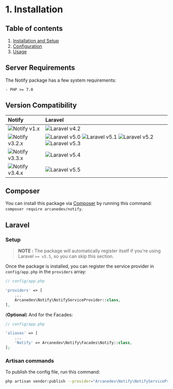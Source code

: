# 1. Installation

## Table of contents

  1. [Installation and Setup](1-Installation-and-Setup.md)
  2. [Configuration](2-Configuration.md)
  3. [Usage](3-Usage.md)

## Server Requirements

The Notify package has a few system requirements:

```
- PHP >= 7.0
```

## Version Compatibility

| Notify                         | Laravel                                                                                                             |
|:-------------------------------|:--------------------------------------------------------------------------------------------------------------------|
| ![Notify v1.x][notify_1_x]     | ![Laravel v4.2][laravel_4_2]                                                                                        |
| ![Notify v3.2.x][notify_3_2_x] | ![Laravel v5.0][laravel_5_0] ![Laravel v5.1][laravel_5_1] ![Laravel v5.2][laravel_5_2] ![Laravel v5.3][laravel_5_3] |
| ![Notify v3.3.x][notify_3_3_x] | ![Laravel v5.4][laravel_5_4]                                                                                        |
| ![Notify v3.4.x][notify_3_4_x] | ![Laravel v5.5][laravel_5_5]                                                                                        |

[laravel_4_2]:  https://img.shields.io/badge/v4.2-supported-brightgreen.svg?style=flat-square "Laravel v4.2"
[laravel_5_0]:  https://img.shields.io/badge/v5.0-supported-brightgreen.svg?style=flat-square "Laravel v5.0"
[laravel_5_1]:  https://img.shields.io/badge/v5.1-supported-brightgreen.svg?style=flat-square "Laravel v5.1"
[laravel_5_2]:  https://img.shields.io/badge/v5.2-supported-brightgreen.svg?style=flat-square "Laravel v5.2"
[laravel_5_3]:  https://img.shields.io/badge/v5.3-supported-brightgreen.svg?style=flat-square "Laravel v5.3"
[laravel_5_4]:  https://img.shields.io/badge/v5.4-supported-brightgreen.svg?style=flat-square "Laravel v5.4"
[laravel_5_5]:  https://img.shields.io/badge/v5.5-supported-brightgreen.svg?style=flat-square "Laravel v5.5"

[notify_1_x]:   https://img.shields.io/badge/version-1.*-blue.svg?style=flat-square "Notify v1.*"
[notify_3_2_x]: https://img.shields.io/badge/version-3.2.*-blue.svg?style=flat-square "Notify v3.2.*"
[notify_3_3_x]: https://img.shields.io/badge/version-3.3.*-blue.svg?style=flat-square "Notify v3.3.*"
[notify_3_4_x]: https://img.shields.io/badge/version-3.4.*-blue.svg?style=flat-square "Notify v3.4.*"

## Composer

You can install this package via [Composer](http://getcomposer.org/) by running this command: `composer require arcanedev/notify`.

## Laravel

### Setup

> **NOTE :** The package will automatically register itself if you're using Laravel `>= v5.5`, so you can skip this section.

Once the package is installed, you can register the service provider in `config/app.php` in the `providers` array:

```php
// config/app.php

'providers' => [
    ...
    Arcanedev\Notify\NotifyServiceProvider::class,
],
```

(**Optional**) And for the Facades:

```php
// config/app.php

'aliases' => [
    ...
    'Notify' => Arcanedev\Notify\Facades\Notify::class,
];
```

### Artisan commands

To publish the config file, run this command:

```bash
php artisan vendor:publish --provider="Arcanedev\Notify\NotifyServiceProvider"
```
